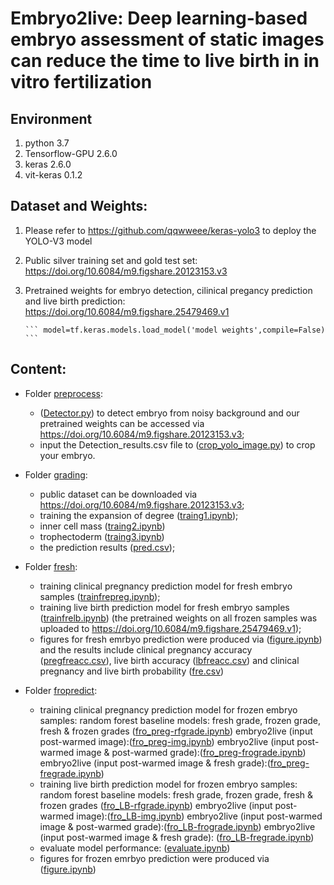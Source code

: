 
# Embryo2live: Deep learning-based embryo assessment of static images can reduce the time to live birth in in vitro fertilization

## Environment
1. python 3.7
2. Tensorflow-GPU 2.6.0
3. keras 2.6.0
4. vit-keras 0.1.2

## Dataset and Weights:
1.  Please refer to https://github.com/qqwweee/keras-yolo3 to deploy the YOLO-V3 model
2.  Public silver training set and gold test set: https://doi.org/10.6084/m9.figshare.20123153.v3 
3.  Pretrained weights for embryo detection, cilinical pregancy prediction and live birth prediction: https://doi.org/10.6084/m9.figshare.25479469.v1
   
        ``` model=tf.keras.models.load_model('model weights',compile=False) ```


## Content: 
* Folder [preprocess](preprocess):
    *  ([Detector.py](/preprocess/Detector.py)) to detect embryo from noisy background and our pretrained weights can be accessed via https://doi.org/10.6084/m9.figshare.20123153.v3;
    *   input the Detection_results.csv file to ([crop_yolo_image.py](/preprocess/crop_yolo_image.py)) to crop your embryo. 
 
* Folder [grading](grading):
    *  public dataset can be downloaded via https://doi.org/10.6084/m9.figshare.20123153.v3;
    *  training the expansion of degree ([traing1.ipynb](/grading/traing1.ipynb));
    *  inner cell mass ([traing2.ipynb](/grading/traing2.ipynb))
    *  trophectoderm ([traing3.ipynb](/grading/traing3.ipynb))
    *  the prediction results ([pred.csv](/grading/pred.csv));


* Folder [fresh](fresh):
    *  training clinical pregnancy prediction model for fresh embryo samples ([trainfrepreg.ipynb](/fresh/trainfrepreg.ipynb));
    *  training live birth prediction model for fresh embryo samples ([trainfrelb.ipynb](/fresh/trainfrelb.ipynb)) (the pretrained weights on all frozen samples was uploaded to https://doi.org/10.6084/m9.figshare.25479469.v1);
    *  figures for fresh emrbyo prediction were produced via ([figure.ipynb](/fresh/figure.ipynb)) and the results include clinical pregnancy accuracy ([pregfreacc.csv](/fresh/pregfreacc.csv)), live birth accuracy ([lbfreacc.csv](/fresh/lbfreacc.csv)) and clinical pregnancy and live birth probability ([fre.csv](/fresh/fre.csv))     


* Folder [fropredict](fropredict):
    *  training clinical pregnancy prediction model for frozen embryo samples:
      random forest baseline models: fresh grade, frozen grade, fresh & frozen grades ([fro_preg-rfgrade.ipynb](/fropredict/fro_preg-rfgrade.ipynb))
      embryo2live (input post-warmed image):([fro_preg-img.ipynb](/fropredict/fro_preg-img.ipynb))
      embryo2live (input post-warmed image & post-warmed grade):([fro_preg-frograde.ipynb](/fropredict/fro_preg-frograde.ipynb))
      embryo2live (input post-warmed image & fresh grade):([fro_preg-fregrade.ipynb](/fropredict/fro_preg-fregrade.ipynb))
    *  training live birth prediction model for frozen embryo samples:
      random forest baseline models: fresh grade, frozen grade, fresh & frozen grades ([fro_LB-rfgrade.ipynb](/fropredict/fro_LB-rfgrade.ipynb))
      embryo2live (input post-warmed image):([fro_LB-img.ipynb](/fropredict/fro_LB-img.ipynb))
      embryo2live (input post-warmed image & post-warmed grade):([fro_LB-frograde.ipynb](/fropredict/fro_LB-frograde.ipynb))
      embryo2live (input post-warmed image & fresh grade): ([fro_LB-fregrade.ipynb](/fropredict/fro_LB-fregrade.ipynb))
   *   evaluate model performance: ([evaluate.ipynb](/fropredict/evaluate.ipynb))
   *   figures for frozen emrbyo prediction were produced via ([figure.ipynb](/fropredict/figure.ipynb))
  


